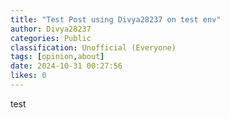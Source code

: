 ```yaml
---
title: "Test Post using Divya28237 on test env"
author: Divya28237
categories: Public
classification: Unofficial (Everyone)
tags: [opinion,about]
date: 2024-10-31 00:27:56 
likes: 0
---
```


test